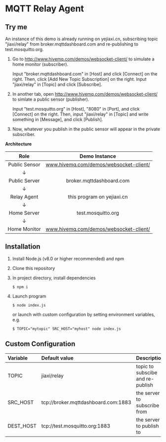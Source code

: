# MQTT Relay Agent

## Try me

An instance of this demo is already running on yejiaxi.cn,
subscribing topic "jiaxi/relay" from broker.mqttdashboard.com and re-publishing to test.mosquitto.org.


1.  Go to <http://www.hivemq.com/demos/websocket-client/> to simulate a home monitor (subscriber). 

    Input "broker.mqttdashboard.com" in [Host] and click [Connect] on the right. Then, click [Add New Topic Subscription] on the right. Input "jiaxi/relay" in [Topic] and click [Subscribe].

2.  In another tab, open <http://www.hivemq.com/demos/websocket-client/> to simlate a public sensor (publisher). 

    Input "test.mosquitto.org" in [Host], "8080" in [Port], and click [Connect] on the right. Then, input "jiaxi/relay" in [Topic] and write something in [Message], and click [Publish]. 

3.  Now, whatever you publish in the public sensor will appear in the private subscriber.



**Architecture**

| Role | Demo Instance |
|:---:|:---:|
| Public Sensor | www.hivemq.com/demos/websocket-client/|
| ↓ ||
| Public Server | broker.mqttdashboard.com | 
| ↓ ||
| Relay Agent | this program on yejiaxi.cn | 
| ↓ ||
| Home Server | test.mosquitto.org |
| ↓ ||
| Home Monitor | www.hivemq.com/demos/websocket-client/ |



## Installation

1.  Install Node.js (v8.0 or higher recommended) and npm

2.  Clone this repository

3.  In project directory, install dependencies 

    `$ npm i`

5.  Launch program

    `$ node index.js`

    or launch with custom configuration by setting environment variables, e.g. 

    `$ TOPIC="mytopic" SRC_HOST="myhost" node index.js`  


## Custom Configuration

| Variable | Default value | Description |
|:--|:--|:--|
| TOPIC | jiaxi/relay | topic to subscibe and re-publish |
| SRC_HOST | tcp://broker.mqttdashboard.com:1883 | the server to subscribe from |
| DEST_HOST | tcp://test.mosquitto.org:1883 | the server to publish to |